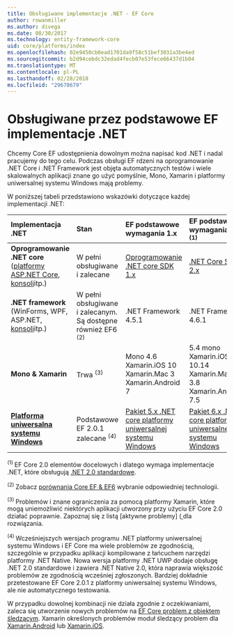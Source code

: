 ```yaml
---
title: Obsługiwane implementacje .NET - EF Core
author: rowanmiller
ms.author: divega
ms.date: 08/30/2017
ms.technology: entity-framework-core
uid: core/platforms/index
ms.openlocfilehash: 02e9450cb0ead1701da9f58c51bef3031a3be4ed
ms.sourcegitcommit: b2d94cebdc32edad4fecb07e53fece66437d1b04
ms.translationtype: MT
ms.contentlocale: pl-PL
ms.lasthandoff: 02/28/2018
ms.locfileid: "29678679"
---
```

# <a name="net-implementations-supported-by-ef-core"></a>Obsługiwane przez podstawowe EF implementacje .NET

Chcemy Core EF udostępnienia dowolnym można napisać kod .NET i nadal pracujemy do tego celu. Podczas obsługi EF rdzeni na oprogramowanie .NET Core i .NET Framework jest objęta automatycznych testów i wiele skalowalnych aplikacji znane go użyć pomyślnie, Mono, Xamarin i platformy uniwersalnej systemu Windows mają problemy.

W poniższej tabeli przedstawiono wskazówki dotyczące każdej implementacji .NET:

| Implementacja .NET                                                                                                  | Stan                                                             | EF podstawowe wymagania 1.x                                                                                | EF podstawowe wymagania 2.x <sup>(1)</sup>                                                                 |
|:---------------------------------------------------------------------------------------------------------------------|:-------------------------------------------------------------------|:--------------------------------------------------------------------------------------------------------|:--------------------------------------------------------------------------------------------------------|
| **Oprogramowanie .NET core** ([platformy ASP.NET Core](../get-started/aspnetcore/index.md), [konsoli](../get-started/netcore/index.md)itp.) | W pełni obsługiwane i zalecane                                    | [Oprogramowanie .NET core SDK 1.x](https://www.microsoft.com/net/core/)                                                | [.NET Core SDK 2.x](https://www.microsoft.com/net/core/)                                                |
| **.NET framework** (WinForms, WPF, ASP.NET, [konsoli](../get-started/full-dotnet/index.md)itp.)                    | W pełni obsługiwane i zalecanym. Są dostępne również EF6 <sup>(2)</sup> | .NET Framework 4.5.1                                                                                    | .NET Framework 4.6.1                                                                                    |
| **Mono & Xamarin**                                                                                                   | Trwa <sup>(3)</sup>                                         | Mono 4.6 <br/> Xamarin.iOS 10 <br/> Xamarin.Mac 3 <br/> Xamarin.Android 7                               | 5.4 mono <br/> Xamarin.iOS 10.14 <br/> Xamarin.Mac 3.8 <br/> Xamarin.Android 7.5                        |
| [**Platforma uniwersalna systemu Windows**](../get-started/uwp/index.md)                                                        | Podstawowe EF 2.0.1 zalecane <sup>(4)</sup>                           | [Pakiet 5.x .NET core platformy uniwersalnej systemu Windows](https://www.nuget.org/packages/Microsoft.NETCore.UniversalWindowsPlatform/) | [Pakiet 6.x .NET core platformy uniwersalnej systemu Windows](https://www.nuget.org/packages/Microsoft.NETCore.UniversalWindowsPlatform/) |

<sup>(1) </sup> EF Core 2.0 elementów docelowych i dlatego wymaga implementacje .NET, które obsługują [.NET 2.0 standardowe](https://docs.microsoft.com/dotnet/standard/net-standard).

<sup>(2) </sup> Zobacz [porównania Core EF & EF6](../../efcore-and-ef6/index.md) wybranie odpowiedniej technologii.

<sup>(3) </sup> Problemów i znane ograniczenia za pomocą platformy Xamarin, które mogą uniemożliwić niektórych aplikacji utworzony przy użyciu EF Core 2.0 działać poprawnie. Zapoznaj się z listą [aktywne problemy] ([ ](https://github.com/aspnet/entityframeworkCore/issues?q=is%3Aopen+is%3Aissue+label%3Aarea-xamarin) dla rozwiązania.

<sup>(4) </sup> Wcześniejszych wersjach programu .NET platformy uniwersalnej systemu Windows i EF Core ma wiele problemów ze zgodnością, szczególnie w przypadku aplikacji kompilowane z łańcuchem narzędzi platformy .NET Native. Nowa wersja platformy .NET UWP dodaje obsługę .NET 2.0 standardowe i zawiera .NET Native 2.0, która naprawia większość problemów ze zgodnością wcześniej zgłoszonych. Bardziej dokładnie przetestowane EF Core 2.0.1 z platformy uniwersalnej systemu Windows, ale nie automatycznego testowania.

W przypadku dowolnej kombinacji nie działa zgodnie z oczekiwaniami, zaleca się utworzenie nowych problemów na [EF Core problem z obiektem śledzącym](https://github.com/aspnet/entityframeworkcore/issues/new). Xamarin określonych problemów moduł śledzący problem dla [Xamarin.Android](https://github.com/xamarin/xamarin-android/issues/new) lub [Xamarin.iOS](https://github.com/xamarin/xamarin-macios/issues/new).
